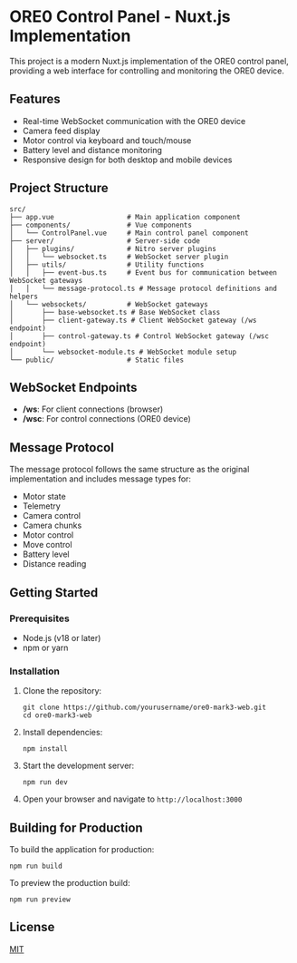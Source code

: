 # ORE0 Control Panel - Nuxt.js Implementation

This project is a modern Nuxt.js implementation of the ORE0 control panel, providing a web interface for controlling and monitoring the ORE0 device.

## Features

- Real-time WebSocket communication with the ORE0 device
- Camera feed display
- Motor control via keyboard and touch/mouse
- Battery level and distance monitoring
- Responsive design for both desktop and mobile devices

## Project Structure

```
src/
├── app.vue                  # Main application component
├── components/              # Vue components
│   └── ControlPanel.vue     # Main control panel component
├── server/                  # Server-side code
│   ├── plugins/             # Nitro server plugins
│   │   └── websocket.ts     # WebSocket server plugin
│   ├── utils/               # Utility functions
│   │   ├── event-bus.ts     # Event bus for communication between WebSocket gateways
│   │   └── message-protocol.ts # Message protocol definitions and helpers
│   └── websockets/          # WebSocket gateways
│       ├── base-websocket.ts # Base WebSocket class
│       ├── client-gateway.ts # Client WebSocket gateway (/ws endpoint)
│       ├── control-gateway.ts # Control WebSocket gateway (/wsc endpoint)
│       └── websocket-module.ts # WebSocket module setup
└── public/                  # Static files
```

## WebSocket Endpoints

- **/ws**: For client connections (browser)
- **/wsc**: For control connections (ORE0 device)

## Message Protocol

The message protocol follows the same structure as the original implementation and includes message types for:

- Motor state
- Telemetry
- Camera control
- Camera chunks
- Motor control
- Move control
- Battery level
- Distance reading

## Getting Started

### Prerequisites

- Node.js (v18 or later)
- npm or yarn

### Installation

1. Clone the repository:
   ```
   git clone https://github.com/yourusername/ore0-mark3-web.git
   cd ore0-mark3-web
   ```

2. Install dependencies:
   ```
   npm install
   ```

3. Start the development server:
   ```
   npm run dev
   ```

4. Open your browser and navigate to `http://localhost:3000`

## Building for Production

To build the application for production:

```
npm run build
```

To preview the production build:

```
npm run preview
```

## License

[MIT](LICENSE)
